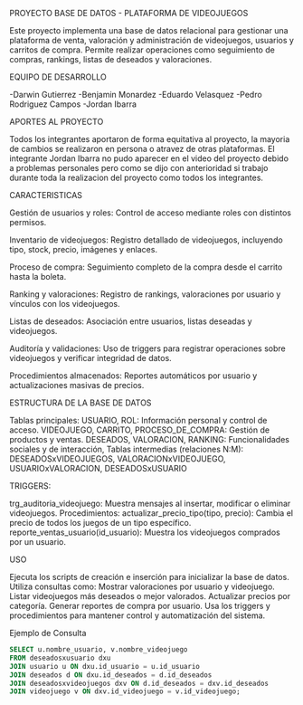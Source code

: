 PROYECTO BASE DE DATOS  - PLATAFORMA DE VIDEOJUEGOS 

Este proyecto implementa una base de datos relacional para gestionar una plataforma de venta, valoración y administración de videojuegos, usuarios y carritos de compra. Permite realizar operaciones como seguimiento de compras, rankings, listas de deseados y valoraciones.

EQUIPO DE DESARROLLO

-Darwin Gutierrez
-Benjamin Monardez
-Eduardo Velasquez
-Pedro Rodriguez Campos
-Jordan Ibarra 

APORTES AL PROYECTO

Todos los integrantes aportaron de forma equitativa al proyecto, la mayoria de cambios se realizaron en persona o atravez de otras plataformas.
El integrante Jordan Ibarra no pudo aparecer en el video del proyecto debido a problemas personales pero como se dijo con anterioridad si trabajo
durante toda la realizacion del proyecto como todos los integrantes.

CARACTERISTICAS 

Gestión de usuarios y roles: Control de acceso mediante roles con distintos permisos.

Inventario de videojuegos: Registro detallado de videojuegos, incluyendo tipo, stock, precio, imágenes y enlaces.

Proceso de compra: Seguimiento completo de la compra desde el carrito hasta la boleta.

Ranking y valoraciones: Registro de rankings, valoraciones por usuario y vínculos con los videojuegos.

Listas de deseados: Asociación entre usuarios, listas deseadas y videojuegos.

Auditoría y validaciones: Uso de triggers para registrar operaciones sobre videojuegos y verificar integridad de datos.

Procedimientos almacenados: Reportes automáticos por usuario y actualizaciones masivas de precios.

ESTRUCTURA DE LA BASE DE DATOS 

Tablas principales:
USUARIO, ROL: Información personal y control de acceso.
VIDEOJUEGO, CARRITO, PROCESO_DE_COMPRA: Gestión de productos y ventas.
DESEADOS, VALORACION, RANKING: Funcionalidades sociales y de interacción,
Tablas intermedias (relaciones N:M):
DESEADOSxVIDEOJUEGOS, VALORACIONxVIDEOJUEGO, USUARIOxVALORACION, DESEADOSxUSUARIO

TRIGGERS:

trg_auditoria_videojuego: Muestra mensajes al insertar, modificar o eliminar videojuegos.
Procedimientos:
actualizar_precio_tipo(tipo, precio): Cambia el precio de todos los juegos de un tipo específico.
reporte_ventas_usuario(id_usuario): Muestra los videojuegos comprados por un usuario.

USO

Ejecuta los scripts de creación e inserción para inicializar la base de datos.
Utiliza consultas como:
Mostrar valoraciones por usuario y videojuego.
Listar videojuegos más deseados o mejor valorados.
Actualizar precios por categoría.
Generar reportes de compra por usuario.
Usa los triggers y procedimientos para mantener control y automatización del sistema.

Ejemplo de Consulta
```sql
SELECT u.nombre_usuario, v.nombre_videojuego
FROM deseadosxusuario dxu
JOIN usuario u ON dxu.id_usuario = u.id_usuario
JOIN deseados d ON dxu.id_deseados = d.id_deseados
JOIN deseadosxvideojuegos dxv ON d.id_deseados = dxv.id_deseados
JOIN videojuego v ON dxv.id_videojuego = v.id_videojuego;
